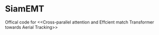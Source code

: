 # SiamEMT
Offical code for &lt;&lt;Cross-parallel attention and Effcient match Transformer towards Aerial Tracking>>
